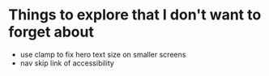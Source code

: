 # Things to explore that I don't want to forget about

- use clamp to fix hero text size on smaller screens
- nav skip link of accessibility